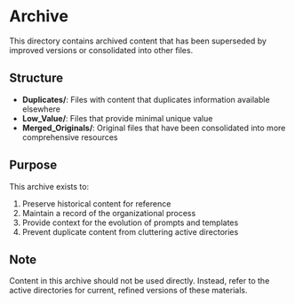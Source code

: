 # Archive

This directory contains archived content that has been superseded by improved versions or consolidated into other files.

## Structure

- **Duplicates/**: Files with content that duplicates information available elsewhere
- **Low_Value/**: Files that provide minimal unique value
- **Merged_Originals/**: Original files that have been consolidated into more comprehensive resources

## Purpose

This archive exists to:
1. Preserve historical content for reference
2. Maintain a record of the organizational process
3. Provide context for the evolution of prompts and templates
4. Prevent duplicate content from cluttering active directories

## Note

Content in this archive should not be used directly. Instead, refer to the active directories for current, refined versions of these materials.